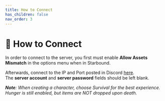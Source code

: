 ```yaml
---
title: How to Connect
has_children: false
nav_order: 3
---
```


# 🔌 How to Connect

In order to connect to the server, you first must enable **Allow Assets Mismatch** in the options menu when in Starbound.

Afterwards, connect to the IP and Port posted in Discord [here](https://discord.com/channels/818996933330337842/915398916973944902/915413188311384137).\
The **server account** and **server password** fields should be left blank.

***Note**: When creating a character, choose Survival for the best experience. Hunger is still enabled, but items are NOT dropped upon death.*
